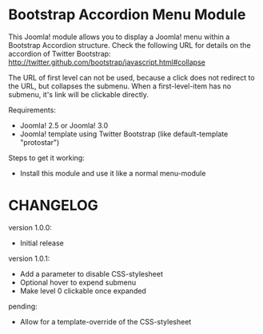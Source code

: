 Bootstrap Accordion Menu Module
===============================

This Joomla! module allows you to display a Joomla! menu within a Bootstrap Accordion structure.
Check the following URL for details on the accordion of Twitter Bootstrap:
http://twitter.github.com/bootstrap/javascript.html#collapse

The URL of first level can not be used, because a click does not redirect to the URL, but collapses the submenu.
When a first-level-item has no submenu, it's link will be clickable directly.

Requirements:
* Joomla! 2.5 or Joomla! 3.0
* Joomla! template using Twitter Bootstrap (like default-template "protostar") 

Steps to get it working:
* Install this module and use it like a normal menu-module

CHANGELOG
=========
version 1.0.0:
* Initial release

version 1.0.1:
* Add a parameter to disable CSS-stylesheet
* Optional hover to expend submenu
* Make level 0 clickable once expanded

pending:
* Allow for a template-override of the CSS-stylesheet

